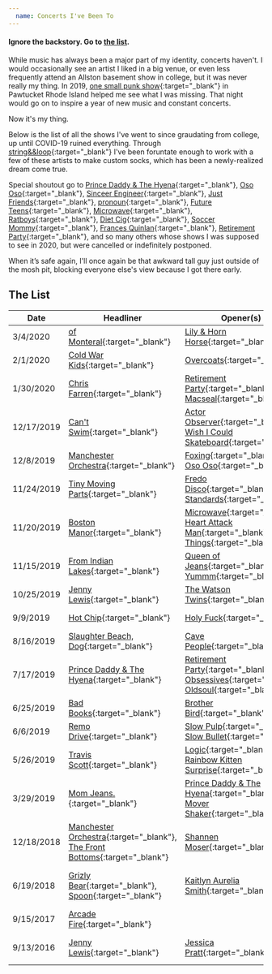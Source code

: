 ```yaml
---
  name: Concerts I've Been To
---
```

#### Ignore the backstory. Go to [the list](#thelist).

While music has always been a major part of my identity, concerts haven't. I would occasionally see an artist I liked in a big venue, or even less frequently attend an Allston basement show in college, but it was never really my thing. In 2019, [one small punk show](https://www.facebook.com/events/the-met/sold-out-mom-jeans-at-the-met/528902340946189/){:target="_blank"} in Pawtucket Rhode Island helped me see what I was missing. That night would go on to inspire a year of new music and constant concerts.

Now it's my thing.

Below is the list of all the shows I've went to since graudating from college, up until COVID-19 ruined everything. Through [string&&loop](https://www.stringandloop.com/custom){:target="_blank"} I've been foruntate enough to work with a few of these artists to make custom socks, which has been a newly-realized dream come true.

Special shoutout go to
[Prince Daddy & The Hyena](https://open.spotify.com/artist/3EYgeLZ0vtVHKkUL26Eu49?si=QtDAVwJSQrCljpSxocK_Kg){:target="_blank"},
[Oso Oso](https://open.spotify.com/artist/63GTn25wbdRNX3ijCHvYxD?si=GTJuDLg9S_a4-Ty-ZmVpwA){:target="_blank"},
[Sinceer Engineer](https://open.spotify.com/artist/5l1QyUoZFlqTKJ1NrbCTu1?si=sxUHMKsyQky-gN_iCci00A){:target="_blank"},
[Just Friends](https://open.spotify.com/artist/5489Aao4KjbdU9l5CUadOa?si=N62fVj0sTl2c5LBDBJZYQg){:target="_blank"},
[pronoun](https://open.spotify.com/artist/08q2kFjr9p4cJqTGU9xJgg?si=b3_qMvO9Rt698mrEzOInGg){:target="_blank"},
[Future Teens](https://open.spotify.com/artist/4psGjIN7MDwMYJTlRjauKr?si=Qa4lDvz-RMuBtFZzEQcCMA){:target="_blank"},
[Microwave](https://open.spotify.com/artist/7ptm7G8z8VVvwBnDq8fAmD?si=qu9TMZVPQkunlnH0RUKtDw){:target="_blank"},
[Ratboys](https://open.spotify.com/artist/1SoBNpuC0N4nvaQFENS0qf?si=smG_V-NjSo6fur5OdpBSjw){:target="_blank"},
[Diet Cig](https://open.spotify.com/artist/6ommlbuccgdiKSgjvVlQ4W?si=rF5WbyovQweWo9sWRa9z9w){:target="_blank"},
[Soccer Mommy](https://open.spotify.com/artist/4wXchxfTTggLtzkoUhO86Q?si=jVkguHfwTOOGpb5Us2vuuA){:target="_blank"},
[Frances Quinlan](https://open.spotify.com/artist/5yO8MmDV2hnMbiIoZGZMGr?si=h37Sr8v9SQGSXQByAJKDiw){:target="_blank"},
[Retirement Party](https://open.spotify.com/artist/6scS2RlUYZHwgNWfMfviOL?si=9p3p7ZBoT36HFJQge-2Pcg){:target="_blank"},
and so many others whose shows I was supposed to see in 2020, but were cancelled or indefinitely postponed.

When it’s safe again, I'll once again be that awkward tall guy just outside of the mosh pit, blocking everyone else's view because I got there early.

<span id="thelist"></span>
## The List

| Date       | Headliner                                                                                                                  | Opener(s)                                                                                                                                                                                                                                                 | Venue                          | City           |
|------------|----------------------------------------------------------------------------------------------------------------------------|-----------------------------------------------------------------------------------------------------------------------------------------------------------------------------------------------------------------------------------------------------------|--------------------------------|----------------|
| 3/4/2020   | [of Monteral](https://open.spotify.com/artist/5xeBMeW0YzWIXSVzAxhM8O?si=cpQ2JLt5Rsuc4VW7gYUXSw){:target="_blank"}              | [Lily & Horn Horse](https://open.spotify.com/artist/7f6d1VzEhRLC9ntbN3lNME?si=zglgbDI2S7yH7QT9x-gadw){:target="_blank"}                                                                                                                               | The Sinclair                   | Cambridge, MA  |
| 2/1/2020   | [Cold War Kids](https://open.spotify.com/artist/6VDdCwrBM4qQaGxoAyxyJC?si=NqWnHGWHQxu0Jjv4lb3BUQ){:target="_blank"}            | [Overcoats](https://open.spotify.com/artist/2pst3pDewxsl4kJERuDZpp?si=Sd62l2SBSVKXKkQFZJKxcw){:target="_blank"}                                                                                                                                       | House of Blues                 | Boston, MA     |
| 1/30/2020  | [Chris Farren](https://open.spotify.com/artist/6wnLSjE93qaj9uf3rVaM3N?si=GC8Y1AfMT0aTSSx5vNhnew){:target="_blank"}             | [Retirement Party](https://open.spotify.com/artist/6scS2RlUYZHwgNWfMfviOL?si=CO4a-l8TQ5C_szMDyuxSMw){:target="_blank"}, [Macseal](https://open.spotify.com/artist/1b1pwTnc2DJVXGy8pniShT?si=2j9cunFkTFWBNQuIwwcBng){:target="_blank"}                 | ONCE Ballroom                  | Somerville, MA |
| 12/17/2019 | [Can't Swim](https://open.spotify.com/artist/62elZbH5Iop8UPcChp7OrU?si=aHjiJGdTRhKV1ELXDoKfXA){:target="_blank"}               | [Actor Observer](https://open.spotify.com/artist/3MtZNEUlyWTdMliSo0zLKu?si=XjrkmJ_QSkSbQx7LUe-ctQ){:target="_blank"}, [I Wish I Could Skateboard](https://open.spotify.com/artist/2ISbv9O4KvsLCuAXcboMJp?si=0aQKDZ9jQSqmJFTsIAsJHg){:target="_blank"} | The Sinclair                   | Cambridge, MA  |
| 12/8/2019  | [Manchester Orchestra](https://open.spotify.com/artist/5wFXmYsg3KFJ8BDsQudJ4f?si=usyV2W6WRJ-gN7aFelZrrg){:target="_blank"}     | [Foxing](https://open.spotify.com/artist/2dfxY7YDuYCUtWFzWTS6IR?si=03Xcl6TtSjSS7kktsH9XMg){:target="_blank"}, [Oso Oso](https://open.spotify.com/artist/63GTn25wbdRNX3ijCHvYxD?si=GTJuDLg9S_a4-Ty-ZmVpwA){:target="_blank"}                           | The Palladium                  | Worcester, MA  |
| 11/24/2019 | [Tiny Moving Parts](https://open.spotify.com/artist/5rJVTTK0ucAxQhkUc0nXbH?si=1BV1egywRNKG0Qmvg8IU4g){:target="_blank"}        | [Fredo Disco](https://open.spotify.com/artist/1zNfnkHqbNqPMm0LY98Tfx?si=U_ZVSE6eTiGu0pojg1uMMg){:target="_blank"}, [Standards](https://open.spotify.com/artist/2CBsUDeW88bcOdccmTodCe?si=ZTejBuGATSeJUoPXg0HAvA){:target="_blank"}                    | Paradise Rock Club             | Boston, MA     |
| 11/20/2019 | [Boston Manor](https://open.spotify.com/artist/4WjeQi9wm84lYTIWZ95QoM?si=As0qegZMQOKguDsTYThwXg){:target="_blank"}             | [Microwave](https://open.spotify.com/artist/7ptm7G8z8VVvwBnDq8fAmD?si=qu9TMZVPQkunlnH0RUKtDw){:target="_blank"}, [Heart Attack Man](https://open.spotify.com/artist/5esKrGWvWmBAmjnao5jInN?si=TF59U20DQsuzuo7U2rezDw){:target="_blank}, [Selfish Things](https://open.spotify.com/artist/4iQ7b56FZ0A06oJ0rt0paz?si=lHgBN46UT7eQpQEp7uHzLg){:target="_blank}                                                                                                                                                                                                                                                                                                                                    | The Sinclair                   | Cambridge, MA  |
| 11/15/2019 | [From Indian Lakes](https://open.spotify.com/artist/3YvQkjWJ5ykJVUNP7YbTy9?si=a-_dnFS8TQu6euGiKrTZHA){:target="_blank"}        | [Queen of Jeans](https://open.spotify.com/artist/61HFuOrTUb63I9b11WdnqL?si=UZZSmETBTh2oOhe2wYIdTw){:target="_blank"}, [Yummm](https://open.spotify.com/artist/5uGJroSbu1TqC3RBORlyqf?si=GJYYQ6kPRf2Q0snmDO-20A){:target="_blank"}                     | Middle East Upstairs           | Cambridge, MA  |
| 10/25/2019 | [Jenny Lewis](https://open.spotify.com/artist/5cMVRrisBpDkXCVG48epED?si=aTRB8oekSR6oixaQKWJ6Rw){:target="_blank"}              | [The Watson Twins](https://open.spotify.com/artist/0XJaZaoMBv3i7FoAr7Slg4?si=IN4HlHMKRrCjBHR4TAdH3A){:target="_blank"}                                                                                                                                | House of Blues                 | Boston, MA     |
| 9/9/2019   | [Hot Chip](https://open.spotify.com/artist/37uLId6Z5ZXCx19vuruvv5?si=LEC0wgcwQ86egxTcDL6P5A){:target="_blank"}                 | [Holy Fuck](https://open.spotify.com/artist/6Q0gMZJNIebNFFaJeonc11?si=NDdwoye0Qquk9rq_kTtwEA){:target="_blank"}                                                                                                                                       | Royale Nightclub               | Boston, MA     |
| 8/16/2019  | [Slaughter Beach, Dog](https://open.spotify.com/artist/3lWVgSwutPsiJ8Awm7OTKU?si=aiRqj9o0Txa-9c0bPqXG-w){:target="_blank"}     | [Cave People](https://open.spotify.com/artist/5V9OCZwarElGShu38uAa0m?si=--SlQE1FSAmTlkCRskP4CA){:target="_blank"}                                                                                                                                     | The Sinclair                   | Cambridge, MA  |
| 7/17/2019  | [Prince Daddy & The Hyena](https://open.spotify.com/artist/3EYgeLZ0vtVHKkUL26Eu49?si=QtDAVwJSQrCljpSxocK_Kg){:target="_blank"} | [Retirement Party](https://open.spotify.com/artist/6scS2RlUYZHwgNWfMfviOL?si=CO4a-l8TQ5C_szMDyuxSMw){:target="_blank"}, [The Obsessives](https://open.spotify.com/artist/43r9AfULzhyWRkWEicPWJR?si=bas9SbyERkS5bVlyaewbFw){:target="_blank}, [Oldsoul](https://open.spotify.com/artist/0Zl7dZPhEWIFldIfci3lWX?si=otAx5TrPQQ2QAaJFW-ejlg){:target="_blank}                                                                                                                                                                                                                                                                                                                                                                                | The Sinclair                   | Cambridge, MA  |
| 6/25/2019  | [Bad Books](https://open.spotify.com/artist/0e9H8oaYYRCKFXOVv848nt?si=s7d__wYIT1GtI4UCs0NQrA){:target="_blank"}                | [Brother Bird](https://open.spotify.com/artist/6QRcVji67cTbSEfjAC43YC?si=Nk8yOC63QfiLi9R1Lsv5jw){:target="_blank"}                                                                                                                                    | Royale Nightclub               | Boston, MA     |
| 6/6/2019   | [Remo Drive](https://open.spotify.com/artist/5LMPXUMhWXshBPjrqvZOfv?si=03hjTFZQQMqbubZbPi7PFw){:target="_blank"}               | [Slow Pulp](https://open.spotify.com/artist/2JFTRDi5v7JtqoouVe1z5D?si=8lJ-wcu2TQ6KcoYGRQMtJg){:target="_blank"}, [Slow Bullet](https://open.spotify.com/artist/5fnHFtrPMzI6nACDFn3kJV?si=9aAuvON-QvWCEck6exzNeg){:target="_blank}                     | The Sinclair                   | Cambridge, MA  |
| 5/26/2019  | [Travis Scott](https://open.spotify.com/artist/0Y5tJX1MQlPlqiwlOH1tJY?si=tgTGMqfRROWcFyN0C_2jpQ){:target="_blank"}             | [Logic](https://open.spotify.com/artist/4xRYI6VqpkE3UwrDrAZL8L?si=bSknUHd4Sd6qGO7XTX76Qw){:target="_blank"}, [Rainbow Kitten Surprise](https://open.spotify.com/artist/4hz8tIajF2INpgM0qzPJz2?si=ujQySkCeSEu4bGeBjfsqEA){:target="_blank"}            | Boston Calling                 | Boston, MA     |
| 3/29/2019  | [Mom Jeans.](https://open.spotify.com/artist/6PsktPFR0UZptKdSqmlS5h?si=TjOJ_ZaBReO4B9DKnOsnyg){:target="_blank"}               | [Prince Daddy & The Hyena](https://open.spotify.com/artist/3EYgeLZ0vtVHKkUL26Eu49?si=QtDAVwJSQrCljpSxocK_Kg){:target="_blank"}, [Mover Shaker](https://open.spotify.com/artist/4ST4bUSmMCon6v4EjDq7dj?si=e_hEg7fbRYWeJ7Cis1SuSQ){:target="_blank}     | The Met                        | Pawtucket, MA  |
| 12/18/2018 | [Manchester Orchestra](https://open.spotify.com/artist/5wFXmYsg3KFJ8BDsQudJ4f?si=usyV2W6WRJ-gN7aFelZrrg){:target="_blank"}, [The Front Bottoms](https://open.spotify.com/artist/5ictveRyhWRs8Gt8Dvt1hS?si=GOa0l5duSoee2Y0mckhtNA){:target="_blank"} | [Shannen Moser](https://open.spotify.com/artist/32MC0yge2TXfcM3iLP1cIA?si=Yu81qFvfSQGZe1_nqlNTWg){:target="_blank"}              | Tsongas Center at UMass Lowell | Lowell, MA     |
| 6/19/2018  | [Grizly Bear](https://open.spotify.com/artist/2Jv5eshHtLycR6R8KQCdc4?si=QtLwBdd_Q7mWiPcAfgrDFQ){:target="_blank"}, [Spoon](https://open.spotify.com/artist/0K1q0nXQ8is36PzOKAMbNe?si=UOgDNXZuRyW7vci8uvCYXQ){:target="_blank"} | [Kaitlyn Aurelia Smith](https://open.spotify.com/artist/6P86FLVAK4sxu8OhyQJBvH?si=v7EagjBZRnmrXj-ZXqtyRQ){:target="_blank"}                           | Rockland Trust Bank Pavilion   | Boston, MA     |
| 9/15/2017  | [Arcade Fire](https://open.spotify.com/artist/3kjuyTCjPG1WMFCiyc5IuB?si=cAhOOTyhS6WgfXuLoT7--w){:target="_blank"}              |                                                                                                                                                                                                                                                       | TD Garden                      | Boston, MA     |
| 9/13/2016  | [Jenny Lewis](https://open.spotify.com/artist/5cMVRrisBpDkXCVG48epED?si=UFJsjcnIQKSHggHpJtL3Ag){:target="_blank"}              | [Jessica Pratt](https://open.spotify.com/artist/5KTykbPcDB4GYS49jcHbWh?si=f8sSw7rHR6yFt-Tzb7Uajg){:target="_blank"}                                                                                                                                   | The Wang Theatre               | Boston, MA     |
